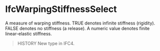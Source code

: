 # IfcWarpingStiffnessSelect

A measure of warping stiffness. TRUE denotes infinite stiffness (rigidity). FALSE denotes no stiffness (a release). A numeric value denotes finite linear-elastic stiffness.

> HISTORY New type in IFC4.
